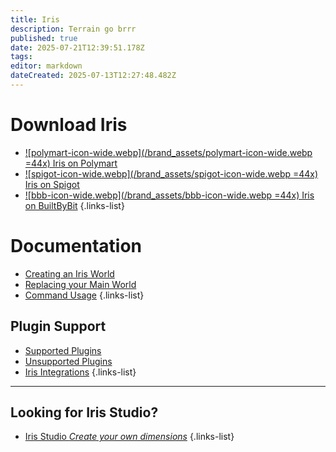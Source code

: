 ```yaml
---
title: Iris
description: Terrain go brrr
published: true
date: 2025-07-21T12:39:51.178Z
tags: 
editor: markdown
dateCreated: 2025-07-13T12:27:48.482Z
---
```




# Download Iris
- [![polymart-icon-wide.webp](/brand_assets/polymart-icon-wide.webp =44x) Iris on Polymart](https://polymart.org/product/3623/iris-dimension-engine)
- [![spigot-icon-wide.webp](/brand_assets/spigot-icon-wide.webp =44x) Iris on Spigot](https://www.spigotmc.org/resources/iris-dimension-engine.84586/)
- [![bbb-icon-wide.webp](/brand_assets/bbb-icon-wide.webp =44x) Iris on BuiltByBit](https://builtbybit.com/resources/iris-dimension-engine.56258/) 
{.links-list}

# Documentation

- [Creating an Iris World](/doc/iris/create-world)
- [Replacing your Main World](/doc/iris/replacing-main-world)
- [Command Usage](/doc/iris/commands)
{.links-list}


## Plugin Support
- [Supported Plugins](/doc/iris/supported-plugins)
- [Unsupported Plugins](/doc/iris/unsupported-plugins)
- [Iris Integrations](/doc/iris/integrations)
{.links-list}
---

## Looking for Iris Studio?

- [Iris Studio *Create your own dimensions*](/doc/iris/iris-studio)
{.links-list}